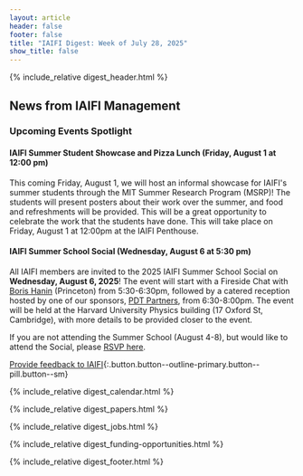```yaml
---
layout: article
header: false
footer: false
title: "IAIFI Digest: Week of July 28, 2025"
show_title: false
--- 
```


{% include_relative digest_header.html %}

## News from IAIFI Management

### Upcoming Events Spotlight

#### IAIFI Summer Student Showcase and Pizza Lunch (Friday, August 1 at 12:00 pm)
This coming Friday, August 1, we will host an informal showcase for IAIFI's summer students through the MIT Summer Research Program (MSRP)! The students will present posters about their work over the summer, and food and refreshments will be provided. This will be a great opportunity to celebrate the work that the students have done. This will take place on Friday, August 1 at 12:00pm at the IAIFI Penthouse.

#### IAIFI Summer School Social (Wednesday, August 6 at 5:30 pm)
All IAIFI members are invited to the 2025 IAIFI Summer School Social on **Wednesday, August 6, 2025**! The event will start with a Fireside Chat with [Boris Hanin](https://boris-hanin.github.io/) (Princeton) from 5:30-6:30pm, followed by a catered reception hosted by one of our sponsors, [PDT Partners](https://pdtpartners.com/), from 6:30-8:00pm. The event will be held at the Harvard University Physics building (17 Oxford St, Cambridge), with more details to be provided closer to the event.

If you are not attending the Summer School (August 4-8), but would like to attend the Social, please [RSVP here](https://app.smartsheet.com/b/form/0197e5432a487e00b3a4638971bf0aae).  

[Provide feedback to IAIFI](https://forms.gle/hk2mrqjaLY8nCZrE6){:.button.button--outline-primary.button--pill.button--sm}

{% include_relative digest_calendar.html %}

{% include_relative digest_papers.html %}
 
{% include_relative digest_jobs.html %}

{% include_relative digest_funding-opportunities.html %}

{% include_relative digest_footer.html %}
